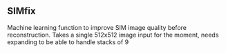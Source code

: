 ## SIMfix

Machine learning function to improve SIM image quality before reconstruction.
Takes a single 512x512 image input for the moment, needs expanding to be able to handle stacks of 9

